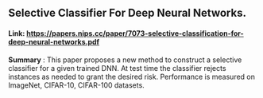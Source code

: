 
## Selective Classifier For Deep Neural Networks.

#### Link: https://papers.nips.cc/paper/7073-selective-classification-for-deep-neural-networks.pdf

**Summary** : This paper proposes a new method to construct a selective classifier for a given trained DNN. At test time the classifier rejects instances as needed to grant the desired risk. Performance is measured on ImageNet, CIFAR-10, CIFAR-100 datasets.


